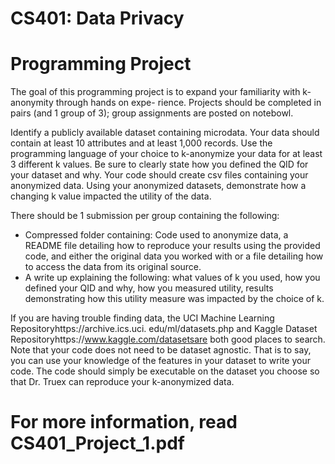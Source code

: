 # CS401: Data Privacy

# Programming Project 

The goal of this programming project is to expand your familiarity with k-anonymity through hands on expe-
rience. Projects should be completed in pairs (and 1 group of 3); group assignments are posted on notebowl.

Identify a publicly available dataset containing microdata. Your data should contain at least 10 attributes and
at least 1,000 records. Use the programming language of your choice to k-anonymize your data for at least
3 different k values. Be sure to clearly state how you defined the QID for your dataset and why. Your code
should create csv files containing your anonymized data. Using your anonymized datasets, demonstrate how a
changing k value impacted the utility of the data.


There should be 1 submission per group containing the following:

- Compressed folder containing: Code used to anonymize data, a README file detailing how to reproduce
    your results using the provided code, and either the original data you worked with or a file detailing how
    to access the data from its original source.
- A write up explaining the following: what values of k you used, how you defined your QID and why, how
    you measured utility, results demonstrating how this utility measure was impacted by the choice of k.

If you are having trouble finding data, the UCI Machine Learning Repositoryhttps://archive.ics.uci.
edu/ml/datasets.php and Kaggle Dataset Repositoryhttps://www.kaggle.com/datasetsare both good
places to search. Note that your code does not need to be dataset agnostic. That is to say, you can use your
knowledge of the features in your dataset to write your code. The code should simply be executable on the
dataset you choose so that Dr. Truex can reproduce your k-anonymized data.

# For more information, read CS401_Project_1.pdf
 
